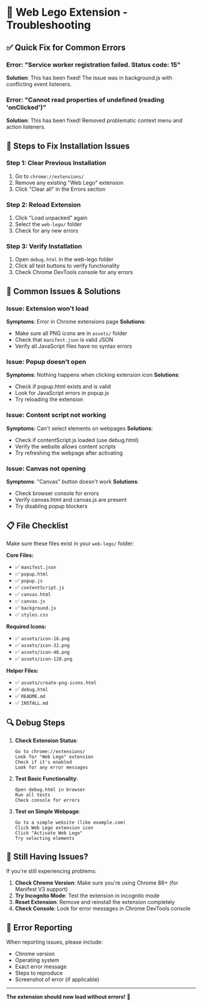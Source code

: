 # 🔧 Web Lego Extension - Troubleshooting

## ✅ Quick Fix for Common Errors

### Error: "Service worker registration failed. Status code: 15"
**Solution**: This has been fixed! The issue was in background.js with conflicting event listeners.

### Error: "Cannot read properties of undefined (reading 'onClicked')"
**Solution**: This has been fixed! Removed problematic context menu and action listeners.

## 🚀 Steps to Fix Installation Issues

### Step 1: Clear Previous Installation
1. Go to `chrome://extensions/`
2. Remove any existing "Web Lego" extension
3. Click "Clear all" in the Errors section

### Step 2: Reload Extension
1. Click "Load unpacked" again
2. Select the `web-lego/` folder
3. Check for any new errors

### Step 3: Verify Installation
1. Open `debug.html` in the web-lego folder
2. Click all test buttons to verify functionality
3. Check Chrome DevTools console for any errors

## 🐛 Common Issues & Solutions

### Issue: Extension won't load
**Symptoms**: Error in Chrome extensions page
**Solutions**:
- Make sure all PNG icons are in `assets/` folder
- Check that `manifest.json` is valid JSON
- Verify all JavaScript files have no syntax errors

### Issue: Popup doesn't open
**Symptoms**: Nothing happens when clicking extension icon
**Solutions**:
- Check if popup.html exists and is valid
- Look for JavaScript errors in popup.js
- Try reloading the extension

### Issue: Content script not working
**Symptoms**: Can't select elements on webpages
**Solutions**:
- Check if contentScript.js loaded (use debug.html)
- Verify the website allows content scripts
- Try refreshing the webpage after activating

### Issue: Canvas not opening
**Symptoms**: "Canvas" button doesn't work
**Solutions**:
- Check browser console for errors
- Verify canvas.html and canvas.js are present
- Try disabling popup blockers

## 📋 File Checklist

Make sure these files exist in your `web-lego/` folder:

**Core Files:**
- ✅ `manifest.json`
- ✅ `popup.html`
- ✅ `popup.js`
- ✅ `contentScript.js`
- ✅ `canvas.html`
- ✅ `canvas.js`
- ✅ `background.js`
- ✅ `styles.css`

**Required Icons:**
- ✅ `assets/icon-16.png`
- ✅ `assets/icon-32.png`
- ✅ `assets/icon-48.png`
- ✅ `assets/icon-128.png`

**Helper Files:**
- ✅ `assets/create-png-icons.html`
- ✅ `debug.html`
- ✅ `README.md`
- ✅ `INSTALL.md`

## 🔍 Debug Steps

1. **Check Extension Status**:
   ```
   Go to chrome://extensions/
   Look for "Web Lego" extension
   Check if it's enabled
   Look for any error messages
   ```

2. **Test Basic Functionality**:
   ```
   Open debug.html in browser
   Run all tests
   Check console for errors
   ```

3. **Test on Simple Webpage**:
   ```
   Go to a simple website (like example.com)
   Click Web Lego extension icon
   Click "Activate Web Lego"
   Try selecting elements
   ```

## 💬 Still Having Issues?

If you're still experiencing problems:

1. **Check Chrome Version**: Make sure you're using Chrome 88+ (for Manifest V3 support)
2. **Try Incognito Mode**: Test the extension in incognito mode
3. **Reset Extension**: Remove and reinstall the extension completely
4. **Check Console**: Look for error messages in Chrome DevTools console

## 📝 Error Reporting

When reporting issues, please include:
- Chrome version
- Operating system
- Exact error message
- Steps to reproduce
- Screenshot of error (if applicable)

---

**The extension should now load without errors!** 🎉

